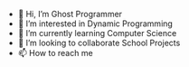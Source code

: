 - 👋 Hi, I’m Ghost Programmer
- 👀 I’m interested in Dynamic Programming
- 🌱 I’m currently learning Computer Science
- 💞️ I’m looking to collaborate School Projects
- 📫 How to reach me 

<!---
Natnaelayele/Natnaelayele is a ✨ special ✨ repository because its `README.md` (this file) appears on your GitHub profile.
You can click the Preview link to take a look at your changes.
--->
